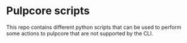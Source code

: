 # Pulpcore scripts

This repo contains different python scripts that can be used to perform some actions to pulpcore that are not supported by the CLI.
